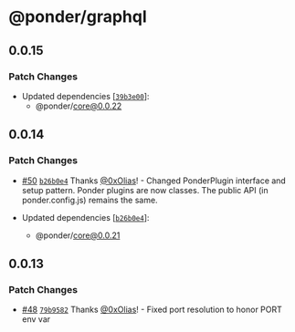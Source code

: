 # @ponder/graphql

## 0.0.15

### Patch Changes

- Updated dependencies [[`39b3e00`](https://github.com/0xOlias/ponder/commit/39b3e00ea29142e1b893ca2170116b9988e8f623)]:
  - @ponder/core@0.0.22

## 0.0.14

### Patch Changes

- [#50](https://github.com/0xOlias/ponder/pull/50) [`b26b0e4`](https://github.com/0xOlias/ponder/commit/b26b0e456674c2170bf23e84f79246f1a56e82d9) Thanks [@0xOlias](https://github.com/0xOlias)! - Changed PonderPlugin interface and setup pattern. Ponder plugins are now classes. The public API (in ponder.config.js) remains the same.

- Updated dependencies [[`b26b0e4`](https://github.com/0xOlias/ponder/commit/b26b0e456674c2170bf23e84f79246f1a56e82d9)]:
  - @ponder/core@0.0.21

## 0.0.13

### Patch Changes

- [#48](https://github.com/0xOlias/ponder/pull/48) [`79b9582`](https://github.com/0xOlias/ponder/commit/79b9582d115e11e731fcdcc999ab1c58e94572f3) Thanks [@0xOlias](https://github.com/0xOlias)! - Fixed port resolution to honor PORT env var
